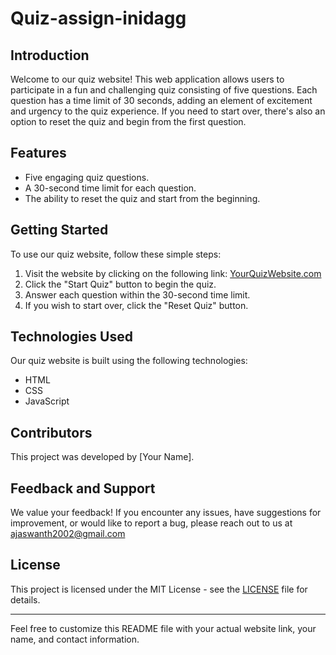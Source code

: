 # Quiz-assign-inidagg

## Introduction
Welcome to our quiz website! This web application allows users to participate in a fun and challenging quiz consisting of five questions. Each question has a time limit of 30 seconds, adding an element of excitement and urgency to the quiz experience. If you need to start over, there's also an option to reset the quiz and begin from the first question.

## Features
- Five engaging quiz questions.
- A 30-second time limit for each question.
- The ability to reset the quiz and start from the beginning.

## Getting Started
To use our quiz website, follow these simple steps:

1. Visit the website by clicking on the following link: [YourQuizWebsite.com](insert_link_here)
2. Click the "Start Quiz" button to begin the quiz.
3. Answer each question within the 30-second time limit.
4. If you wish to start over, click the "Reset Quiz" button.

## Technologies Used
Our quiz website is built using the following technologies:
- HTML
- CSS
- JavaScript

## Contributors
This project was developed by [Your Name].

## Feedback and Support
We value your feedback! If you encounter any issues, have suggestions for improvement, or would like to report a bug, please reach out to us at ajaswanth2002@gmail.com

## License
This project is licensed under the MIT License - see the [LICENSE](LICENSE) file for details.

---

Feel free to customize this README file with your actual website link, your name, and contact information.